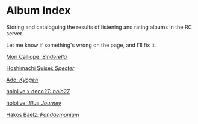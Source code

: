 # Album Index

Storing and cataloguing the results of listening and rating albums in the RC server.

Let me know if something's wrong on the page, and I'll fix it.

[Mori Calliope: *Sinderella*](sinderella.md)

[Hoshimachi Suisei: *Specter*](specter.md)

[Ado: *Kyogen*](kyogen.md)

[hololive x deco27: *holo27*](holo27.md)

[hololive: *Blue Journey*](blue_journey.md)

[Hakos Baelz: *Pandaemonium*](pandaemonium.md)